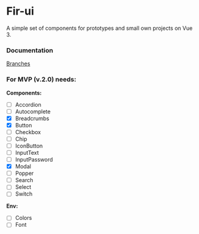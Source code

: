# Fir-ui

A simple set of components for prototypes and small own projects on Vue 3.

### Documentation
[Branches](./docs/git-flow.md)

### For MVP (v.2.0) needs:
**Components:**<br/>
- [ ] Accordion
- [ ] Autocomplete
- [x] Breadcrumbs
- [x] Button
- [ ] Checkbox
- [ ] Chip
- [ ] IconButton
- [ ] InputText
- [ ] InputPassword
- [x] Modal
- [ ] Popper
- [ ] Search
- [ ] Select
- [ ] Switch

**Env:**
- [ ] Colors
- [ ] Font